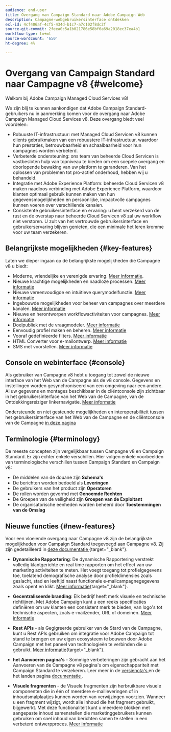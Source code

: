 ```yaml
---
audience: end-user
title: Overgang van Campaign Standard naar Adobe Campaign Web
description: Campagne-webgebruikersinterface ontdekken
exl-id: 4cf406af-4cf5-434d-b1c7-a7c102f8dc2f
source-git-commit: 2feea0c5a1b021786e58bf6a69a2018ec37ea4b1
workflow-type: tm+mt
source-wordcount: '650'
ht-degree: 4%

---
```


# Overgang van Campaign Standard naar Campagne v8 {#welcome}

<!--
We are thrilled to annonce that you, as a Campaign Standard user, can now benefit from the new version of Adobe Campaign Web User Interface. The migration is seemless and will allow you to use all the intuitive features designed to simplify the creation of personalized cross-channel campaigns. Campaign Web User Interface also brings a connected canvas with Adobe Experience Platform for a unified experience.
-->

Welkom bij Adobe Campaign Managed Cloud Services v8!

We zijn blij te kunnen aankondigen dat Adobe Campaign Standard-gebruikers nu in aanmerking komen voor de overgang naar Adobe Campaign Managed Cloud Services v8. Deze overgang biedt veel voordelen:

* Robuuste IT-infrastructuur: met Managed Cloud Servicen v8 kunnen clients gebruikmaken van een robuustere IT-infrastructuur, waardoor hun prestaties, betrouwbaarheid en schaalbaarheid voor hun campagnes worden verbeterd.
* Verbeterde ondersteuning: ons team van beheerde Cloud Servicen is vastbesloten hulp van topniveau te bieden om een soepele overgang en doorlopende bewaking van uw platform te garanderen. Van het oplossen van problemen tot pro-actief onderhoud, hebben wij u behandeld.
* Integratie met Adobe Experience Platform: beheerde Cloud Servicen v8 maken naadloos verbinding met Adobe Experience Platform, waardoor klanten optimaal gebruik kunnen maken van hun gegevensmogelijkheden en persoonlijke, impactvolle campagnes kunnen voeren over verschillende kanalen.
* Consistente gebruikersinterface en ervaring: u bent verzekerd van de rust en de overstap naar beheerde Cloud Servicen v8 zal uw workflow niet verstoren. U zult van het vertrouwde gebruikersinterface en gebruikerservaring blijven genieten, die een minimale het leren kromme voor uw team verzekeren.

<!--
As a Campaign Standard user, we now offer you a way to migrate to Adobe Campaign v8. You will benefit from both the new Campaign Web interface and the v8 console.
-->

## Belangrijkste mogelijkheden {#key-features}

Laten we dieper ingaan op de belangrijkste mogelijkheden die Campagne v8 u biedt:

* Moderne, vriendelijke en verenigde ervaring. [Meer informatie](../get-started/connect-to-campaign.md).
* Nieuwe krachtige mogelijkheden en naadloze processen. [Meer informatie](../get-started/user-interface.md)
* Nieuwe vereenvoudigde en intuïtieve querymodelfunctie. [Meer informatie](../query/query-modeler-overview.md)
* Ingebouwde mogelijkheden voor beheer van campagnes over meerdere kanalen. [Meer informatie](../msg/gs-messages.md)
* Nieuwe en herontworpen workflowactiviteiten voor campagnes. [Meer informatie](../workflows/gs-workflows.md)
* Doelpubliek met de vraagmodeler. [Meer informatie](../query/query-modeler-overview.md)
* Eenvoudig profiel maken en beheren. [Meer informatie](../audience/about-recipients.md)
* Vooraf gedefinieerde filters. [Meer informatie](../get-started/predefined-filters.md)
* HTML Converter voor e-mailontwerp. [Meer informatie](../email/existing-content.md)
* SMS met voorstellen. [Meer informatie](../msg/offers.md)

## Console en webinterface {#console}

Als gebruiker van Campagne v8 hebt u toegang tot zowel de nieuwe interface van het Web van de Campagne als de v8 console. Gegevens en instellingen worden gesynchroniseerd van een omgeving naar een andere. Al uw gegevens en montages beschikbaar in de cliëntconsole zijn zichtbaar in het gebruikersinterface van het Web van de Campagne, van de Ontdekkingsreiziger linkernavigatie. [Meer informatie](../get-started/user-interface.md#user-interface-explorer)

Ondersteunde en niet gesteunde mogelijkheden en interoperabiliteit tussen het gebruikersinterface van het Web van de Campagne en de cliëntconsole van de Campagne [ in deze pagina ](../get-started/capability-matrix.md)

## Terminologie {#terminology}

De meeste concepten zijn vergelijkbaar tussen Campagne v8 en Campaign Standard. Er zijn echter enkele verschillen. Hier volgen enkele voorbeelden van terminologische verschillen tussen Campaign Standard en Campaign v8:

<!--
* Profiles are **Recipients** in the console. [Learn more](../audience/gs-audiences-recipients.md).
* Test profiles are **Seed addresses**. [Learn more](../preview-test/test-deliveries.md).
* The delivery preparation is the **Delivery analysis**. [Learn more](../monitor/prepare-send.md).
* Audiences are **Lists**. [Learn more](../audience/gs-audiences-recipients.md).
-->

* De middelen van de douane zijn **Schema&#39;s**
* De berichten worden bedoeld als **Leveringen**
* De gebruikers van het product zijn **Operatoren**
* De rollen worden gevormd met **Genoemde Rechten**
* De Groepen van de veiligheid zijn **Groepen van de Exploitant**
* De organisatorische eenheden worden beheerd door **Toestemmingen van de Omslag**

## Nieuwe functies {#new-features}

Voor een vloeiende overgang naar Campagne v8 zijn de belangrijkste mogelijkheden voor Campaign Standard toegevoegd aan Campagne v8. Zij zijn gedetailleerd in [ deze documentatie ](https://experienceleague.adobe.com/docs/experience-cloud/campaign/campaign-standard-migration-home.html) {target="_blank"}.

* **Dynamische Rapportering**: De dynamische Rapportering verstrekt volledig klantgerichte en real time rapporten om het effect van uw marketing activiteiten te meten. Het voegt toegang tot profielgegevens toe, toelatend demografische analyse door profieldimensies zoals geslacht, stad en leeftijd naast functionele e-mailcampagnegegevens zoals opent en klikt. [Meer informatie](https://experienceleague.adobe.com/docs/experience-cloud/campaign/reporting/get-started-reporting.html){target="_blank"}.

* **Gecentraliseerde branding**: Elk bedrijf heeft merk visuele en technische richtlijnen. Met Adobe Campaign kunt u een reeks specificaties definiëren om uw klanten een consistent merk te bieden, van logo&#39;s tot technische aspecten, zoals e-mailzender, URL of domeinen. [Meer informatie](https://experienceleague.adobe.com/docs/experience-cloud/campaign/branding/branding-gs.html)

* **Rest APIs** - als Gegigreerde gebruiker van de Stard van de Campagne, kunt u Rest APIs gebruiken om integratie voor Adobe Campaign tot stand te brengen en uw eigen ecosysteem te bouwen door Adobe Campaign met het paneel van technologieën te verbinden die u gebruikt. [Meer informatie](https://experienceleague.adobe.com/docs/experience-cloud/campaign/apis/get-started-apis.html){target="_blank"}.

* **het Aanvoeren pagina&#39;s** - Sommige verbeteringen zijn gebracht aan het Aanvoeren van de Campagne v8 pagina&#39;s om eigenschappariteit met Campaign Standard te verzekeren. Leer meer in de [ versienota&#39;s ](../rn/release-notes.md#new-24-4) en de het landen pagina [ documentatie ](../landing-pages/get-started-lp.md).

* **Visuele fragmenten** - de Visuele fragmenten zijn herbruikbare visuele componenten die in één of meerdere e-mailleveringen of in inhoudsmalplaatjes kunnen worden van verwijzingen voorzien. Wanneer u een fragment wijzigt, wordt alle inhoud die het fragment gebruikt, bijgewerkt. Met deze functionaliteit kunt u meerdere blokken met aangepaste inhoud samenstellen die marketinggebruikers kunnen gebruiken om snel inhoud van berichten samen te stellen in een verbeterd ontwerpproces. [Meer informatie](../content/use-visual-fragments.md)

<!--
* Delivery Alerting: In addition to viewing notifications directly in Campaign, Adobe Campaign also provides an email alerting system to trigger email alerts to users or external stakeholders of important system activities. Create, manage, and receive customizable alerts and dashboards to keep track of delivery successes or failures. Adobe Campaign Delivery Alerting boosts efficiency by keeping all involved Adobe Campaign users in a company automatically informed about the delivery execution status, via email and dashboard. 

* Landing Pages: Landing pages are web forms that can be used to capture information on your audiences, offer subscriptions to a service, display data and grow your database. Landing pages can also be used for acquiring or updating existing profiles, and to set up a double opt-in mechanism, allowing you to to protect the platform from wrong or invalid email addresses, or spambots. [Learn more](../landing-pages/get-started-lp.md)
-->
